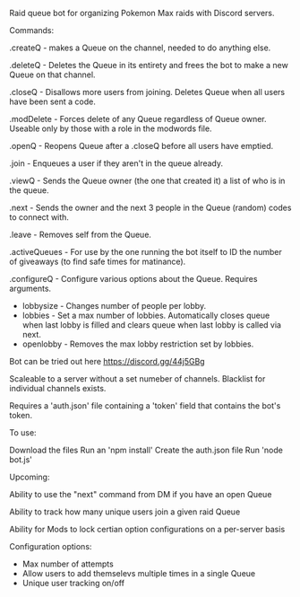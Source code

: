 Raid queue bot for organizing Pokemon Max raids with Discord servers.

Commands:

.createQ - makes a Queue on the channel, needed to do anything else.

.deleteQ - Deletes the Queue in its entirety and frees the bot to make a new Queue on that channel.

.closeQ - Disallows more users from joining. Deletes Queue when all users have been sent a code.

.modDelete - Forces delete of any Queue regardless of Queue owner. Useable only by those with a role in the modwords file. 

.openQ - Reopens Queue after a .closeQ before all users have emptied.

.join - Enqueues a user if they aren't in the queue already.

.viewQ - Sends the Queue owner (the one that created it) a list of who is in the queue.

.next - Sends the owner and the next 3 people in the Queue (random) codes to connect with.

.leave - Removes self from the Queue.

.activeQueues - For use by the one running the bot itself to ID the number of giveaways (to find safe times for matinance).

.configureQ - Configure various options about the Queue. Requires arguments.
   - lobbysize <number> - Changes number of people per lobby.
   - lobbies <number> - Set a max number of lobbies. Automatically closes queue when last lobby is filled and clears queue when last lobby is called via next.
   - openlobby - Removes the max lobby restriction set by lobbies.


Bot can be tried out here https://discord.gg/44j5GBg

Scaleable to a server without a set numeber of channels.
Blacklist for individual channels exists.

Requires a 'auth.json' file containing a 'token' field that contains the bot's token.

To use: 

Download the files
Run an 'npm install' 
Create the auth.json file
Run 'node bot.js'


Upcoming: 

Ability to use the "next" command from DM if you have an open Queue

Ability to track how many unique users join a given raid Queue

Ability for Mods to lock certian option configurations on a per-server basis

Configuration options:
  - Max number of attempts
  - Allow users to add themselevs multiple times in a single Queue
  - Unique user tracking on/off 
